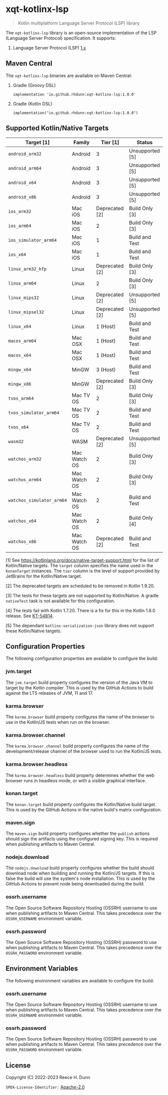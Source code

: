 # xqt-kotlinx-lsp
> Kotlin multiplatform Language Server Protocol (LSP) library

The `xqt-kotlinx-lsp` library is an open-source implementation of the LSP
(Language Server Protocol) specification. It supports:
1. Language Server Protocol (LSP)
   [1.x](https://github.com/microsoft/language-server-protocol/blob/main/versions/protocol-1-x.md)

## Maven Central
The `xqt-kotlinx-lsp` binaries are available on Maven Central:

1. Gradle (Groovy DSL)
   ```
   implementation 'io.github.rhdunn:xqt-kotlinx-lsp:1.0.0'
   ```

2. Gradle (Kotlin DSL)
   ```
   implementation("io.github.rhdunn:xqt-kotlinx-lsp:1.0.0")
   ```

## Supported Kotlin/Native Targets
| Target [1]                | Family       | Tier [1]       | Status          |
|---------------------------|--------------|----------------|-----------------|
| `android_arm32`           | Android      | 3              | Unsupported [5] |
| `android_arm64`           | Android      | 3              | Unsupported [5] |
| `android_x64`             | Android      | 3              | Unsupported [5] |
| `android_x86`             | Android      | 3              | Unsupported [5] |
| `ios_arm32`               | Mac iOS      | Deprecated [2] | Build Only [3]  |
| `ios_arm64`               | Mac iOS      | 2              | Build Only [3]  |
| `ios_simulator_arm64`     | Mac iOS      | 1              | Build and Test  |
| `ios_x64`                 | Mac iOS      | 1              | Build and Test  |
| `linux_arm32_hfp`         | Linux        | Deprecated [2] | Build Only [3]  |
| `linux_arm64`             | Linux        | 2              | Build Only [3]  |
| `linux_mips32`            | Linux        | Deprecated [2] | Unsupported [5] |
| `linux_mipsel32`          | Linux        | Deprecated [2] | Unsupported [5] |
| `linux_x64`               | Linux        | 1 (Host)       | Build and Test  |
| `macos_arm64`             | Mac OSX      | 1 (Host)       | Build and Test  |
| `macos_x64`               | Mac OSX      | 1 (Host)       | Build and Test  |
| `mingw_x64`               | MinGW        | 3 (Host)       | Build and Test  |
| `mingw_x86`               | MinGW        | Deprecated [2] | Build Only [3]  |
| `tvos_arm64`              | Mac TV OS    | 2              | Build Only [3]  |
| `tvos_simulator_arm64`    | Mac TV OS    | 2              | Build and Test  |
| `tvos_x64`                | Mac TV OS    | 2              | Build and Test  |
| `wasm32`                  | WASM         | Deprecated [2] | Unsupported [5] |
| `watchos_arm32`           | Mac Watch OS | 2              | Build Only [3]  |
| `watchos_arm64`           | Mac Watch OS | 2              | Build Only [3]  |
| `watchos_simulator_arm64` | Mac Watch OS | 2              | Build and Test  |
| `watchos_x64`             | Mac Watch OS | 2              | Build Only [4]  |
| `watchos_x86`             | Mac Watch OS | Deprecated [2] | Build and Test  |

[1] See https://kotlinlang.org/docs/native-target-support.html for the list of
Kotlin/Native targets. The `target` column specifies the name used in the
`KonanTarget` instances. The `tier` column is the level of support provided by
JetBrains for the Kotlin/Native target.

[2] The deprecated targets are scheduled to be removed in Kotlin 1.9.20.

[3] The tests for these targets are not supported by Kotlin/Native. A gradle
`nativeTest` task is not available for this configuration.

[4] The tests fail with Kotlin 1.7.20. There is a fix for this in the Kotlin
1.8.0 release. See [KT-54814](https://youtrack.jetbrains.com/issue/KT-54814).

[5] The dependant `kotlinx-serialization-json` library does not support these
Kotlin/Native targets.

## Configuration Properties
The following configuration properties are available to configure the build:

### jvm.target
The `jvm.target` build property configures the version of the Java VM to target
by the Kotlin compiler. This is used by the GitHub Actions to build against the
LTS releases of JVM, 11 and 17.

### karma.browser
The `karma.browser` build property configures the name of the browser to use in
the Kotlin/JS tests when run on the browser.

### karma.browser.channel
The `karma.browser.channel` build property configures the name of the
development/release channel of the browser used to run the Kotlin/JS tests.

### karma.browser.headless
The `karma.browser.headless` build property determines whether the web browser
runs in headless mode, or with a visible graphical interface.

### konan.target
The `konan.target` build property configures the Kotlin/Native build target.
This is used by the GitHub Actions in the native build's matrix configuration.

### maven.sign
The `maven.sign` build property configures whether the `publish` actions should
sign the artifacts using the configured signing key. This is required when
publishing artifacts to Maven Central.

### nodejs.download
The `nodejs.download` build property configures whether the build should
download node when building and running the Kotlin/JS targets. If this is false
the build will use the system's node installation. This is used by the GitHub
Actions to prevent node being downloaded during the build.

### ossrh.username
The Open Source Software Repository Hosting (OSSRH) username to use when
publishing artifacts to Maven Central. This takes precedence over the
`OSSRH_USERNAME` environment variable.

### ossrh.password
The Open Source Software Repository Hosting (OSSRH) password to use when
publishing artifacts to Maven Central. This takes precedence over the
`OSSRH_PASSWORD` environment variable.

## Environment Variables
The following environment variables are available to configure the build:

### ossrh.username
The Open Source Software Repository Hosting (OSSRH) username to use when
publishing artifacts to Maven Central. This takes precedence over the
`OSSRH_USERNAME` environment variable.

### ossrh.password
The Open Source Software Repository Hosting (OSSRH) password to use when
publishing artifacts to Maven Central. This takes precedence over the
`OSSRH_PASSWORD` environment variable.

## License
Copyright (C) 2022-2023 Reece H. Dunn

`SPDX-License-Identifier:` [Apache-2.0](LICENSE)
